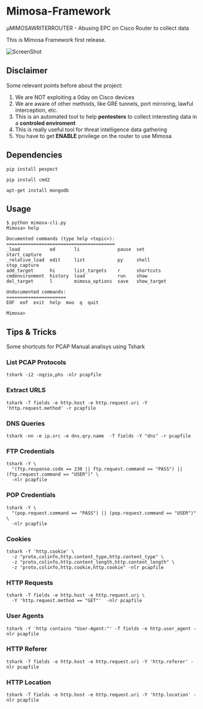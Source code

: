 # Mimosa-Framework
µMIMOSAWRITERROUTER - Abusing EPC on Cisco Router to collect data

This is Mimosa Framework first release.

![ScreenShot](http://i.imgur.com/ndV6CXZ.jpg) 


## Disclaimer

Some relevant points before about the project:

1. We are NOT exploiting a 0day on Cisco devices
2. We are aware of other methods, like GRE tunnels, port mirroring, lawful interception, etc.
3. This is an automated tool to help **pentesters** to collect interesting data in a **controled enviroment**
4. This is really useful tool for threat intelligence data gathering
5. You have to get **ENABLE** privilege on the router to use Mimosa

## Dependencies

```
pip install pexpect
```

```
pip install cmd2
```

```
apt-get install mongodb
```

## Usage

```
$ python mimosa-cli.py
Mimosa> help

Documented commands (type help <topic>):
========================================
_load           ed       li              pause  set          start_capture
_relative_load  edit     list            py     shell        stop_capture
add_target      hi       list_targets    r      shortcuts
cmdenvironment  history  load            run    show
del_target      l        mimosa_options  save   show_target

Undocumented commands:
======================
EOF  eof  exit  help  moo  q  quit

Mimosa>
```

## Tips & Tricks

Some shortcuts for PCAP Manual analisys using Tshark

### List PCAP Protocols
```
tshark -i2 -nqzio,phs -nlr pcapfile
```

### Extract URLS
```
tshark -T fields -e http.host -e http.request.uri -Y 'http.request.method' -r pcapfile
```

### DNS Queries
```
tshark -nn -e ip.src -e dns.qry.name  -T fields -Y "dns" -r pcapfile
```

### FTP Credentials
```
tshark -Y \
  "(ftp.response.code == 230 || ftp.request.command == "PASS") || (ftp.request.command == "USER")" \
  -nlr pcapfile
```

### POP Credentials
```
tshark -Y \
  "(pop.request.command == "PASS") || (pop.request.command == "USER")" \
  -nlr pcapfile
```

### Cookies
```
tshark -Y 'http.cookie' \
  -z "proto,colinfo,http.content_type,http.content_type" \
  -z "proto,colinfo,http.content_length,http.content_length" \
  -z "proto,colinfo,http.cookie,http.cookie" -nlr pcapfile
```

### HTTP Requests
```
tshark -T fields -e http.host -e http.request.uri \
  -Y 'http.request.method == "GET"'  -nlr pcapfile
```

### User Agents
```
tshark -Y 'http contains "User-Agent:"' -T fields -e http.user_agent -nlr pcapfile
```

### HTTP Referer
```
tshark -T fields -e http.host -e http.request.uri -Y 'http.referer' -nlr pcapfile
```

### HTTP Location
```
tshark -T fields -e http.host -e http.request.uri -Y 'http.location' -nlr pcapfile
```





